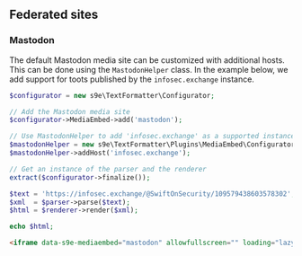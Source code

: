 <h2>Federated sites</h2>

### Mastodon

The default Mastodon media site can be customized with additional hosts. This can be done using the `MastodonHelper` class. In the example below, we add support for toots published by the `infosec.exchange` instance.

```php
$configurator = new s9e\TextFormatter\Configurator;

// Add the Mastodon media site
$configurator->MediaEmbed->add('mastodon');

// Use MastodonHelper to add 'infosec.exchange' as a supported instance
$mastodonHelper = new s9e\TextFormatter\Plugins\MediaEmbed\Configurator\MastodonHelper($configurator);
$mastodonHelper->addHost('infosec.exchange');

// Get an instance of the parser and the renderer
extract($configurator->finalize());

$text = 'https://infosec.exchange/@SwiftOnSecurity/109579438603578302';
$xml  = $parser->parse($text);
$html = $renderer->render($xml);

echo $html;
```
```html
<iframe data-s9e-mediaembed="mastodon" allowfullscreen="" loading="lazy" onload="let c=new MessageChannel;c.port1.onmessage=e=&gt;this.style.height=e.data+'px';this.contentWindow.postMessage('s9e:init','*',[c.port2])" scrolling="no" style="border:0;height:300px;max-width:550px;width:100%" src="https://s9e.github.io/iframe/2/mastodon.min.html#SwiftOnSecurity@infosec.exchange/109579438603578302"></iframe>
```
